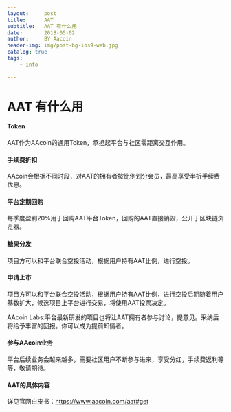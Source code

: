 ```yaml
---
layout:     post
title:      AAT
subtitle:   AAT 有什么用
date:       2018-05-02
author:     BY Aacoin
header-img: img/post-bg-ios9-web.jpg
catalog: true
tags:
    - info

---
```

# AAT 有什么用


#### Token

AAT作为AAcoin的通用Token，承担起平台与社区零距离交互作用。

#### 手续费折扣

AAcoin会根据不同时段，对AAT的拥有者按比例划分会员，最高享受半折手续费优惠。

#### 平台定期回购

每季度盈利20%用于回购AAT平台Token，回购的AAT直接销毁，公开于区块链浏览器。

#### 糖果分发

项目方可以和平台联合空投活动，根据用户持有AAT比例，进行空投。

#### 申请上市

项目方可以和平台联合空投活动，根据用户持有AAT比例，进行空投后期随着用户基数扩大，候选项目上平台进行交易，将使用AAT投票决定。

AAcoin Labs:平台最新研发的项目也将让AAT拥有者参与讨论，提意见。采纳后将给予丰富的回报。你可以成为提前知情者。

#### 参与AAcoin业务

平台后续业务会越来越多，需要社区用户不断参与进来，享受分红，手续费返利等等，敬请期待。

#### AAT的具体内容

详见官网白皮书：https://www.aacoin.com/aat#get

